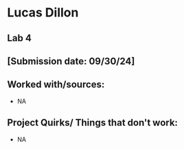 # Lucas Dillon
## Lab 4
## [Submission date: 09/30/24]
## Worked with/sources:
* NA
## Project Quirks/ Things that don't work:
* NA
